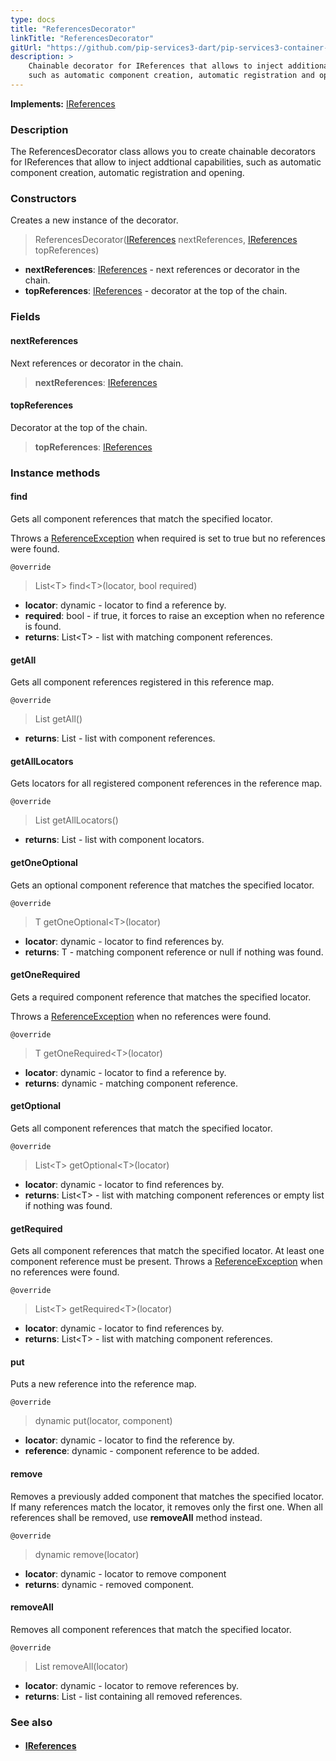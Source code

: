 ```yaml
---
type: docs
title: "ReferencesDecorator"
linkTitle: "ReferencesDecorator"
gitUrl: "https://github.com/pip-services3-dart/pip-services3-container-dart"
description: >
    Chainable decorator for IReferences that allows to inject additional capabilities
    such as automatic component creation, automatic registration and opening.
---
```


**Implements:** [IReferences](../../../commons/refer/ireferences)

### Description

The ReferencesDecorator class allows you to create chainable decorators for IReferences that allow to inject addtional capabilities, such as automatic component creation, automatic registration and opening.

### Constructors
Creates a new instance of the decorator.

> ReferencesDecorator([IReferences](../../../commons/refer/ireferences) nextReferences, [IReferences](../../../commons/refer/ireferences) topReferences)

- **nextReferences**: [IReferences](../../../commons/refer/ireferences) - next references or decorator in the chain.
- **topReferences**: [IReferences](../../../commons/refer/ireferences) - decorator at the top of the chain.

### Fields

<span class="hide-title-link">

#### nextReferences
Next references or decorator in the chain.
> **nextReferences**: [IReferences](../../../commons/refer/ireferences)

#### topReferences
Decorator at the top of the chain.
> **topReferences**: [IReferences](../../../commons/refer/ireferences)

</span>


### Instance methods

#### find
Gets all component references that match the specified locator.

Throws a [ReferenceException](../../../commons/refer/reference_exception) when required is set to true but no references were found.

`@override`
> List\<T\> find\<T\>(locator, bool required)
- **locator**: dynamic - locator to find a reference by.
- **required**: bool - if true, it forces to raise an exception when no reference is found.
- **returns**: List\<T\> -  list with matching component references.

#### getAll
Gets all component references registered in this reference map.

`@override`
> List getAll()
- **returns**: List - list with component references.

#### getAllLocators
Gets locators for all registered component references in the reference map.

`@override`
> List getAllLocators()
- **returns**: List - list with component locators.

#### getOneOptional
Gets an optional component reference that matches the specified locator.

`@override`
> T getOneOptional\<T\>(locator)
- **locator**: dynamic - locator to find references by.
- **returns**: T - matching component reference or null if nothing was found.


#### getOneRequired
Gets a required component reference that matches the specified locator.

Throws a [ReferenceException](../../../commons/refer/reference_exception) when no references were found.

`@override`
> T getOneRequired\<T\>(locator)
- **locator**: dynamic - locator to find a reference by.
- **returns**: dynamic - matching component reference.


#### getOptional
Gets all component references that match the specified locator.

`@override`
> List\<T\> getOptional\<T\>(locator)
- **locator**: dynamic - locator to find references by.
- **returns**: List\<T\> - list with matching component references or empty list if nothing was found.


#### getRequired
Gets all component references that match the specified locator.
At least one component reference must be present.
Throws a [ReferenceException](../../../commons/refer/reference_exception) when no references were found.

`@override`
> List\<T\> getRequired\<T\>(locator)
- **locator**: dynamic - locator to find references by.
- **returns**: List\<T\> - list with matching component references.


#### put
Puts a new reference into the reference map.

`@override`
> dynamic put(locator, component)
- **locator**: dynamic - locator to find the reference by.
- **reference**: dynamic - component reference to be added.


#### remove
Removes a previously added component that matches the specified locator.
If many references match the locator, it removes only the first one.
When all references shall be removed, use **removeAll** method instead.

`@override`
> dynamic remove(locator)
- **locator**: dynamic - locator to remove component
- **returns**: dynamic - removed component.


#### removeAll
Removes all component references that match the specified locator.

`@override`
> List removeAll(locator)
- **locator**: dynamic - locator to remove references by.
- **returns**: List - list containing all removed references.

### See also
- #### [IReferences](../../../commons/refer/ireferences)
